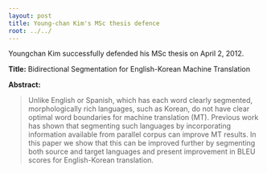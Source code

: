```yaml
---
layout: post
title: Young-chan Kim's MSc thesis defence
root: ../../
---
```


Youngchan Kim successfully defended his MSc thesis on April 2, 2012.

**Title:** Bidirectional Segmentation for English-Korean Machine Translation

**Abstract:**
> Unlike English or Spanish, which has each word clearly segmented, morphologically rich languages, such as Korean, do not have clear optimal word boundaries for machine translation (MT). Previous work has shown that segmenting such languages by incorporating information available from parallel corpus can improve MT results. In this paper we show that this can be improved further by segmenting both source and target languages and present improvement in BLEU scores for English-Korean translation.
